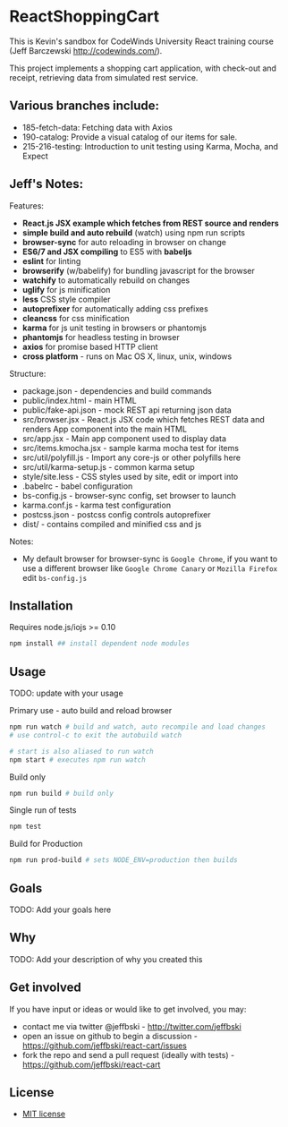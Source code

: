 # ReactShoppingCart

This is Kevin's sandbox for CodeWinds University React training course
(Jeff Barczewski http://codewinds.com/).

This project implements a shopping cart application, with check-out
and receipt, retrieving data from simulated rest service.

## Various branches include:

- 185-fetch-data: Fetching data with Axios
- 190-catalog: Provide a visual catalog of our items for sale.
- 215-216-testing: Introduction to unit testing using Karma, Mocha, and Expect



## Jeff's Notes:

Features:

 - **React.js JSX example which fetches from REST source and renders**
 - **simple build and auto rebuild** (watch) using npm run scripts
 - **browser-sync** for auto reloading in browser on change
 - **ES6/7 and JSX compiling** to ES5 with **babeljs**
 - **eslint** for linting
 - **browserify** (w/babelify) for bundling javascript for the browser
 - **watchify** to automatically rebuild on changes
 - **uglify** for js minification
 - **less** CSS style compiler
 - **autoprefixer** for automatically adding css prefixes
 - **cleancss** for css minification
 - **karma** for js unit testing in browsers or phantomjs
 - **phantomjs** for headless testing in browser
 - **axios** for promise based HTTP client
 - **cross platform** - runs on Mac OS X, linux, unix, windows


Structure:

 - package.json - dependencies and build commands
 - public/index.html - main HTML
 - public/fake-api.json - mock REST api returning json data
 - src/browser.jsx - React.js JSX code which fetches REST data and renders App component into the main HTML
 - src/app.jsx - Main app component used to display data
 - src/items.kmocha.jsx - sample karma mocha test for items
 - src/util/polyfill.js - Import any core-js or other polyfills here
 - src/util/karma-setup.js - common karma setup
 - style/site.less - CSS styles used by site, edit or import into
 - .babelrc - babel configuration
 - bs-config.js - browser-sync config, set browser to launch
 - karma.conf.js - karma test configuration
 - postcss.json - postcss config controls autoprefixer
 - dist/ - contains compiled and minified css and js

Notes:

 - My default browser for browser-sync is `Google Chrome`, if you want
   to use a different browser like `Google Chrome Canary` or `Mozilla
   Firefox` edit `bs-config.js`


## Installation

Requires node.js/iojs >= 0.10

```bash
npm install ## install dependent node modules
```

## Usage

TODO: update with your usage

Primary use - auto build and reload browser
```bash
npm run watch # build and watch, auto recompile and load changes
# use control-c to exit the autobuild watch

# start is also aliased to run watch
npm start # executes npm run watch
```

Build only
```bash
npm run build # build only
```

Single run of tests
```bash
npm test
```

Build for Production
```bash
npm run prod-build # sets NODE_ENV=production then builds
```


## Goals

TODO: Add your goals here

## Why

TODO: Add your description of why you created this

## Get involved

If you have input or ideas or would like to get involved, you may:

 - contact me via twitter @jeffbski  - <http://twitter.com/jeffbski>
 - open an issue on github to begin a discussion - <https://github.com/jeffbski/react-cart/issues>
 - fork the repo and send a pull request (ideally with tests) - <https://github.com/jeffbski/react-cart>

## License

 - [MIT license](http://github.com/jeffbski/react-cart/raw/master/LICENSE)
